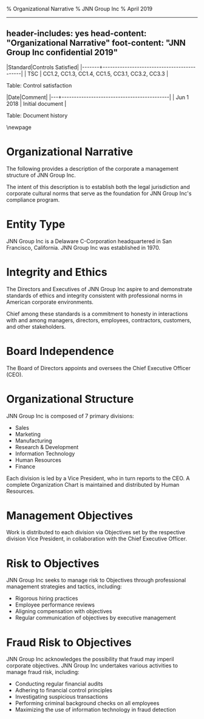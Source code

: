 % Organizational Narrative
% JNN Group Inc
% April 2019

---
header-includes: yes
head-content: "Organizational Narrative"
foot-content: "JNN Group Inc confidential 2019"
---

|Standard|Controls Satisfied|
|-------+--------------------------------------------|
| TSC | CC1.2, CC1.3, CC1.4, CC1.5, CC3.1, CC3.2, CC3.3 |

Table: Control satisfaction


|Date|Comment|
|---+--------------------------------------------|
| Jun 1 2018 | Initial document |

Table: Document history


\newpage


# Organizational Narrative

The following provides a description of the corporate a management structure of JNN Group Inc.

The intent of this description is to establish both the legal jurisdiction and corporate cultural norms that serve as the foundation for JNN Group Inc's compliance program.

# Entity Type

JNN Group Inc is a Delaware C-Corporation headquartered in San Francisco, California. JNN Group Inc was established in 1970.

# Integrity and Ethics

The Directors and Executives of JNN Group Inc aspire to and demonstrate standards of ethics and integrity consistent with professional norms in American corporate environments.

Chief among these standards is a commitment to honesty in interactions with and among managers, directors, employees, contractors, customers, and other stakeholders.

# Board Independence

The Board of Directors appoints and oversees the Chief Executive Officer (CEO).

# Organizational Structure

JNN Group Inc is composed of 7 primary divisions:

  * Sales
  * Marketing
  * Manufacturing
  * Research & Development
  * Information Technology
  * Human Resources
  * Finance

Each division is led by a Vice President, who in turn reports to the CEO. A complete Organization Chart is maintained and distributed by Human Resources.

# Management Objectives

Work is distributed to each division via Objectives set by the respective division Vice President, in collaboration with the Chief Executive Officer.

# Risk to Objectives

JNN Group Inc seeks to manage risk to Objectives through professional management strategies and tactics, including:

 * Rigorous hiring practices
 * Employee performance reviews
 * Aligning compensation with objectives
 * Regular communication of objectives by executive management

# Fraud Risk to Objectives

JNN Group Inc acknowledges the possibility that fraud may imperil corporate objectives. JNN Group Inc undertakes various activities to manage fraud risk, including:

 * Conducting regular financial audits
 * Adhering to financial control principles
 * Investigating suspicious transactions
 * Performing criminal background checks on all employees
 * Maximizing the use of information technology in fraud detection


